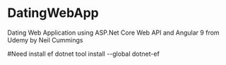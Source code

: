 # DatingWebApp
Dating Web Application using ASP.Net Core Web API and Angular 9 from Udemy by Neil Cummings

#Need install ef
dotnet tool install --global dotnet-ef
